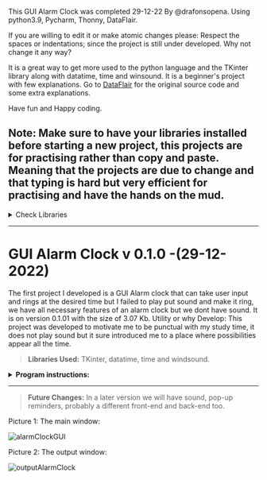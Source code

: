 This GUI Alarm Clock was completed 29-12-22 By @drafonsopena.
Using python3.9, Pycharm, Thonny, DataFlair.

If you are willing to edit it or make atomic changes please:
Respect the spaces or indentations; since the project is still under developed. Why not change it any way?

It is a great way to get more used to the python language and the TKinter library along with datatime, time and winsound.
It is a beginner's project with few explanations. Go to [DataFlair](https://data-flair.training/blogs/alarm-clock-python/) for the original source code and some extra explanations.

Have fun and Happy coding.

## Note: Make sure to have your libraries installed before starting a new project, this projects are for practising rather than copy and paste. Meaning that the projects are due to change and that typing is hard but very efficient for practising and have the hands on the mud.

<details><summary>Check Libraries</summary>
  
  <p>
    
   Check if a certain library is already installed in your machine:
  
    ```
    pip3 show #module_name
    ```
    
  </p>
  
 </details>
 
---

# **GUI Alarm Clock v 0.1.0** -(29-12-2022)
The first project I developed is a GUI Alarm clock that can take user input and rings at the desired time but I failed to play put sound and make it ring, we have all necessary features of an alarm clock but we dont have sound. It is on version 0.1.01 with the size of 3.07 Kb.
Utility or why Develop: This project was developed to motivate me to be punctual with my study time, it does not play sound but it sure introduced me to a place where possibilities appear all the time. 

> **Libraries Used:** 
TKinter, datatime, time and windsound.
<details><summary> <strong>Program instructions:</strong></summary>
 
  <p>
 
```
"""
    GIT: @drafonsopena
    + This objective of this project is to create an Alarm Clock using Python.
    | Group:
    +-+---------------- 1 ----------------
    | Prerequisites:
    | Install libraries (eg: pip3 install tk)
    | Basic Python skills
    | Use of a virtual environment
    +---------------- 2 ----------------
    | Project File Structure:
    | Import all the needed libraries/modules
    | Use 'while' loop which takes argument of the time
    | Create a dialog box for user input
    +---------------- 3 ----------------
    | Libraries for the GUI Alarm Clock:
    | From tkinter import *
    | Import datetime
    | Import time
    | Import winsound
    +------------------------------------
"""
```
    
  </p>
  </details>
  
  ---
 
> **Future Changes:** In a later version we will have sound, pop-up reminders, probably a different front-end and back-end too.

Picture 1: The main window:

 ![alarmClockGUI](https://user-images.githubusercontent.com/72225601/216062250-ddf17c4e-bcce-4caf-83de-6f68e5761ae8.png)

Picture 2: The output window:


![outputAlarmClock](https://user-images.githubusercontent.com/72225601/216063122-41718189-c5b4-4b47-95f9-de1517db6f0d.png)


    
